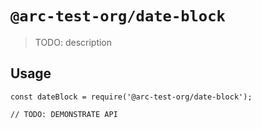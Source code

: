 # `@arc-test-org/date-block`

> TODO: description

## Usage

```
const dateBlock = require('@arc-test-org/date-block');

// TODO: DEMONSTRATE API
```
